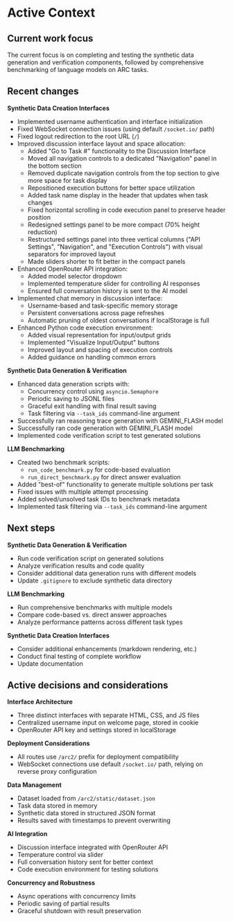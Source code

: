 # Active Context

## Current work focus

The current focus is on completing and testing the synthetic data generation and verification components, followed by comprehensive benchmarking of language models on ARC tasks.

## Recent changes

**Synthetic Data Creation Interfaces**
* Implemented username authentication and interface initialization
* Fixed WebSocket connection issues (using default `/socket.io/` path)
* Fixed logout redirection to the root URL (`/`)
* Improved discussion interface layout and space allocation:
  * Added "Go to Task #" functionality to the Discussion Interface
  * Moved all navigation controls to a dedicated "Navigation" panel in the bottom section
  * Removed duplicate navigation controls from the top section to give more space for task display
  * Repositioned execution buttons for better space utilization
  * Added task name display in the header that updates when task changes
  * Fixed horizontal scrolling in code execution panel to preserve header position
  * Redesigned settings panel to be more compact (70% height reduction)
  * Restructured settings panel into three vertical columns ("API Settings", "Navigation", and "Execution Controls") with visual separators for improved layout
  * Made sliders shorter to fit better in the compact panels
* Enhanced OpenRouter API integration:
  * Added model selector dropdown
  * Implemented temperature slider for controlling AI responses
  * Ensured full conversation history is sent to the AI model
* Implemented chat memory in discussion interface:
  * Username-based and task-specific memory storage
  * Persistent conversations across page refreshes
  * Automatic pruning of oldest conversations if localStorage is full
* Enhanced Python code execution environment:
  * Added visual representation for input/output grids
  * Implemented "Visualize Input/Output" buttons
  * Improved layout and spacing of execution controls
  * Added guidance on handling common errors

**Synthetic Data Generation & Verification**
* Enhanced data generation scripts with:
  * Concurrency control using `asyncio.Semaphore`
  * Periodic saving to JSONL files
  * Graceful exit handling with final result saving
  * Task filtering via `--task_ids` command-line argument
* Successfully ran reasoning trace generation with GEMINI_FLASH model
* Successfully ran code generation with GEMINI_FLASH model
* Implemented code verification script to test generated solutions

**LLM Benchmarking**
* Created two benchmark scripts:
  * `run_code_benchmark.py` for code-based evaluation
  * `run_direct_benchmark.py` for direct answer evaluation
* Added "best-of" functionality to generate multiple solutions per task
* Fixed issues with multiple attempt processing
* Added solved/unsolved task IDs to benchmark metadata
* Implemented task filtering via `--task_ids` command-line argument

## Next steps

**Synthetic Data Generation & Verification**
* Run code verification script on generated solutions
* Analyze verification results and code quality
* Consider additional data generation runs with different models
* Update `.gitignore` to exclude synthetic data directory

**LLM Benchmarking**
* Run comprehensive benchmarks with multiple models
* Compare code-based vs. direct answer approaches
* Analyze performance patterns across different task types

**Synthetic Data Creation Interfaces**
* Consider additional enhancements (markdown rendering, etc.)
* Conduct final testing of complete workflow
* Update documentation

## Active decisions and considerations

**Interface Architecture**
* Three distinct interfaces with separate HTML, CSS, and JS files
* Centralized username input on welcome page, stored in cookie
* OpenRouter API key and settings stored in localStorage

**Deployment Considerations**
* All routes use `/arc2/` prefix for deployment compatibility
* WebSocket connections use default `/socket.io/` path, relying on reverse proxy configuration

**Data Management**
* Dataset loaded from `/arc2/static/dataset.json`
* Task data stored in memory
* Synthetic data stored in structured JSON format
* Results saved with timestamps to prevent overwriting

**AI Integration**
* Discussion interface integrated with OpenRouter API
* Temperature control via slider
* Full conversation history sent for better context
* Code execution environment for testing solutions

**Concurrency and Robustness**
* Async operations with concurrency limits
* Periodic saving of partial results
* Graceful shutdown with result preservation
